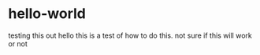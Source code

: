 # hello-world
testing this out
hello this is a test of how to do this.  not sure if this will
work or not
